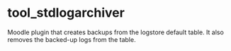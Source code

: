 # tool_stdlogarchiver
Moodle plugin that creates backups from the logstore default table. It also removes the backed-up logs from the table.
